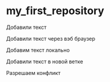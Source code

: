 # my_first_repository

Добавили текст

Добавили текст через вэб браузер

Добавим текст локально

Добавили текст в новой ветке

Разрешаем конфликт
